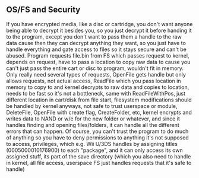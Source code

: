 ## OS/FS and Security
If you have encrypted media, like a disc or cartridge, you don't want anyone being able to decrypt it besides you, so you just decrypt it before handing it to the program, except you don't want to pass them a handle to the raw data cause then they can decrypt anything they want, so you just have to handle everything and gate access to files so it stays secure and can't be abused. Program requests file.bin from FS which passes request to kernel, depends on request, have to pass a location to copy raw data to cause you can't just pass the entire cart or disc to program, wouldn't fit in memory.
Only really need several types of requests, OpenFile gets handle but only allows requests, not actual access, ReadFile which you pass location in memory to copy to and kernel decrypts to raw data and copies to location, needs to be fast so it's not a bottleneck, same with ReadFileWithPos, just different location in cart/disk from file start, filesystem modifications should be handled by kernel anyways, not safe to trust userspace or module, DeleteFile, OpenFile with create flag, CreateFolder, etc, kernel encrypts and writes data to NAND or w/e for the new folder or whatever, and since it handles finding and opening files/folders, it can handle all the different errors that can happen.
Of course, you can't trust the program to do much of anything so you have to deny permissions to anything it's not supposed to access, privileges, which e.g. Wii U/3DS handles by assigning titles (0005000010176900) to each "package", and it can only access its own assigned stuff, its part of the save directory (which you also need to handle in kernel, all file access, userspace FS just handles requests that it's safe to handle)
